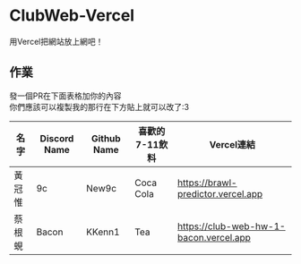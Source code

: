 # ClubWeb-Vercel
用Vercel把網站放上網吧！

## 作業
發一個PR在下面表格加你的內容<br>
你們應該可以複製我的那行在下方貼上就可以改了:3

|名字   |Discord Name |Github Name   |喜歡的7-11飲料|Vercel連結|
|-------|-------------|--------------|----------|----------|
|黃冠惟 |9c           |New9c         |Coca Cola     |https://brawl-predictor.vercel.app|
|蔡根蜆 |Bacon        |KKenn1       |Tea        |https://club-web-hw-1-bacon.vercel.app|